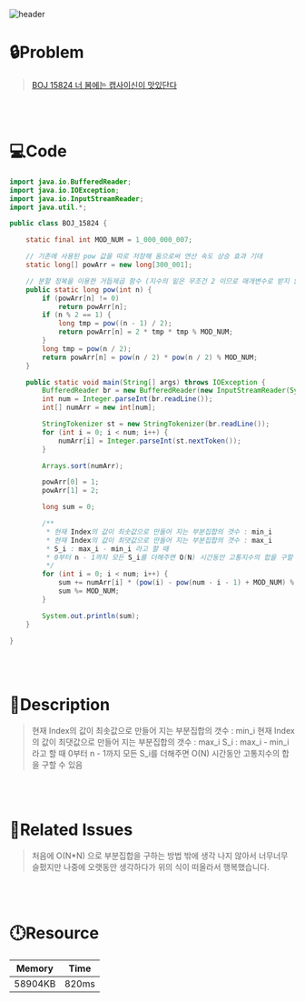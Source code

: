 ![header](https://capsule-render.vercel.app/api?type=waving&height=200&color=0:FF658D,100:FFCB32&text=BOJ%2015824&fontColor=FFFFFF&fontAlign=80&fontAlignY=35&fontSize=50)

# **🔒Problem**

> [BOJ 15824 너 봄에는 캡사이신이 맛있단다](https://www.acmicpc.net/problem/15824)

<br>
<br>

# **💻Code**

```java
import java.io.BufferedReader;
import java.io.IOException;
import java.io.InputStreamReader;
import java.util.*;

public class BOJ_15824 {

    static final int MOD_NUM = 1_000_000_007;

    // 기존에 사용된 pow 값을 따로 저장해 둠으로써 연산 속도 상승 효과 기대
    static long[] powArr = new long[300_001];

    // 분할 정복을 이용한 거듭제곱 함수 (지수의 밑은 무조건 2 이므로 매개변수로 받지 않음)
    public static long pow(int n) {
        if (powArr[n] != 0)
            return powArr[n];
        if (n % 2 == 1) {
            long tmp = pow((n - 1) / 2);
            return powArr[n] = 2 * tmp * tmp % MOD_NUM;
        }
        long tmp = pow(n / 2);
        return powArr[n] = pow(n / 2) * pow(n / 2) % MOD_NUM;
    }

    public static void main(String[] args) throws IOException {
        BufferedReader br = new BufferedReader(new InputStreamReader(System.in));
        int num = Integer.parseInt(br.readLine());
        int[] numArr = new int[num];

        StringTokenizer st = new StringTokenizer(br.readLine());
        for (int i = 0; i < num; i++) {
            numArr[i] = Integer.parseInt(st.nextToken());
        }

        Arrays.sort(numArr);

        powArr[0] = 1;
        powArr[1] = 2;

        long sum = 0;

        /**
         * 현재 Index의 값이 최솟값으로 만들어 지는 부분집합의 갯수 : min_i
         * 현재 Index의 값이 최댓값으로 만들어 지는 부분집합의 갯수 : max_i
         * S_i : max_i - min_i 라고 할 때
         * 0부터 n - 1까지 모든 S_i를 더해주면 O(N) 시간동안 고통지수의 합을 구할 수 있음
         */
        for (int i = 0; i < num; i++) {
            sum += numArr[i] * (pow(i) - pow(num - i - 1) + MOD_NUM) % MOD_NUM;
            sum %= MOD_NUM;
        }

        System.out.println(sum);
    }

}
```

<br>
<br>

# **🔑Description**

> 현재 Index의 값이 최솟값으로 만들어 지는 부분집합의 갯수 : min_i
> 현재 Index의 값이 최댓값으로 만들어 지는 부분집합의 갯수 : max_i
> S_i : max_i - min_i 라고 할 때
> 0부터 n - 1까지 모든 S_i를 더해주면 O(N) 시간동안 고통지수의 합을 구할 수 있음

<br>
<br>

# **📑Related Issues**

> 처음에 O(N*N) 으로 부분집합을 구하는 방법 밖에 생각 나지 않아서 너무너무 슬펐지만 나중에 오랫동안 생각하다가 위의 식이 떠올라서 행복했습니다.

<br>
<br>

# **🕛Resource**

| Memory  | Time  |
| ------- | ----- |
| 58904KB | 820ms |
